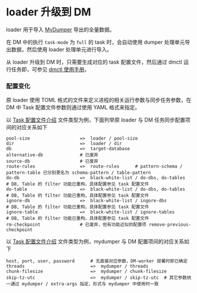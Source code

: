 loader 升级到 DM
===

loader 用于导入 [MyDumper](https://github.com/pingcap/docs-cn/blob/master/tools/mydumper.md) 导出的全量数据。

在 DM 中的执行 `task-mode` 为 `full` 的 task 时，会自动使用 dumper 处理单元导出数据，然后使用 loader 处理单元进行导入。

从 loader 升级到 DM 时，只需要生成对应的 task 配置文件，然后通过 dmctl  运行任务即，可参见 [dmctl 使用手册](../task-handling/dmctl-manual.md)。

### 配置变化

原 loader 使用 TOML 格式的文件来定义进程的相关运行参数与同步任务参数，在 DM 中 Task 配置文件参数则通过使用 YAML 格式来指定。

以 [Task 配置文件介绍](../configuration/configuration.md) 文件类型为例，下面列举原 loader 与 DM 任务同步配置项间的对应关系如下

```
pool-size                   =>	loader / pool-size
dir                         =>	loader / dir
db                          =>	target-database
alternative-db              # 已废弃
source-db                   # 已废弃
route-rules                 =>	route-rules		 # pattern-schema / pattern-table 已分别更名为 schema-pattern / table-pattern
do-db                       =>	black-white-list / do-dbs, do-tables  # DB, Table 的 filter 功能已重构，具体配置参见 task 配置文件
do-table                    =>	black-white-list / do-dbs, do-tables  # DB, Table 的 filter 功能已重构，具体配置参见 task 配置文件
ignore-db                   =>	black-white-list / ingore-dbs		  # DB, Table 的 filter 功能已重构，具体配置参见 task 配置文件
ignore-table                =>	black-white-list / ignore-tables	  # DB, Table 的 filter 功能已重构，具体配置参见 task 配置文件
rm-checkpoint               # 已废弃，但有功能近似的配置项 remove-previous-checkpoint
```

以 [Task 配置文件介绍](../configuration/configuration.md) 文件类型为例，mydumper 与 DM 配置项间的对应关系如下

```
host, port, user, password      # 无直接对应参数，DM-worker 部署时即已确定
threads                         =>	mydumper / threads
chunk-filesize                  =>	mydumper / chunk-filesize
skip-tz-utc                     =>	mydumper / skip-tz-utc  # 其它参数统一通过 mydumper / extra-args 指定，形式与 mydumper 中使用时一致
```
